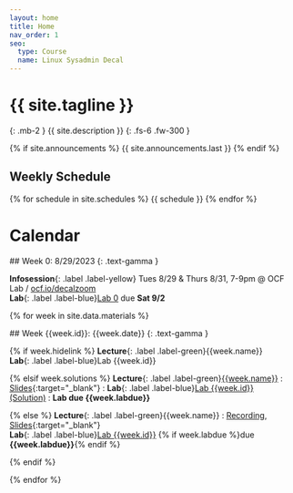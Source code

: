 ```yaml
---
layout: home
title: Home
nav_order: 1
seo:
  type: Course
  name: Linux Sysadmin Decal
---
```


# {{ site.tagline }}
{: .mb-2 }
{{ site.description }}
{: .fs-6 .fw-300 }

{% if site.announcements %}
{{ site.announcements.last }}
{% endif %}

## Weekly Schedule
{% for schedule in site.schedules %}
{{ schedule }}
{% endfor %}

# Calendar

<div class="module" markdown="1">
## Week 0: 8/29/2023
{: .text-gamma }

**Infosession**{: .label .label-yellow} Tues 8/29 & Thurs 8/31, 7-9pm @ OCF Lab / [ocf.io/decalzoom](https://ocf.io/decalzoom)
<br />
**Lab**{: .label .label-blue}[Lab 0](lab0) due **Sat 9/2**
</div>



{% for week in site.data.materials %}
<div class="module" markdown="1">
## Week {{week.id}}: {{week.date}}
{: .text-gamma }

{% if week.hidelink %}
**Lecture**{: .label .label-green}{{week.name}} <br />
**Lab**{: .label .label-blue}Lab {{week.id}}

{% elsif week.solutions %}
**Lecture**{: .label .label-green}[{{week.name}}]({{week.video}}) 
    : [Slides]({{week.slides}}){:target="_blank"}
: **Lab**{: .label .label-blue}[Lab {{week.id}}](labs/b{{week.id}}) &nbsp; &nbsp; [(Solution)]({{week.solutions}})
    : **Lab due {{week.labdue}}**

{% else %}
**Lecture**{: .label .label-green}{{week.name}} : [Recording]({{week.video}}), [Slides]({{week.slides}}){:target="_blank"} <br />
**Lab**{: .label .label-blue}[Lab {{week.id}}](labs/{{week.id}}) {% if week.labdue %}due **{{week.labdue}}**{% endif %}


{% endif %}
</div>
{% endfor %}
